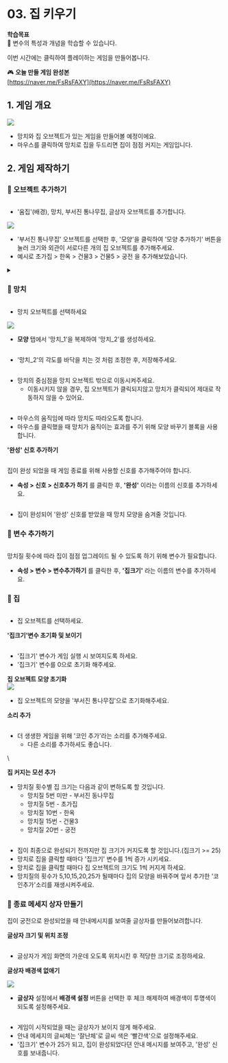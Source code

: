 # 03. 집 키우기

**학습목표**\
🚩 변수의 특성과 개념을 학습할 수 있습니다.

이번 시간에는 클릭하여 플레이하는 게임을 만들어봅니다.

🎮 **오늘 만들 게임 완성본**\
[https://naver.me/FsRsFAXY](https://naver.me/FsRsFAXY)

## 1. 게임 개요

![](img/03_집키우기/3_13.png)

* 망치와 집 오브젝트가 있는 게임을 만들어볼 예정이에요.
* 마우스를 클릭하여 망치로 집을 두드리면 집이 점점 커지는 게임입니다.

## 2. 게임 제작하기

### 🧩 오브젝트 추가하기

> <img src="img/03_집키우기/3_14.png" alt="" data-size="original"><img src="img/03_집키우기/3_14.png" alt="" data-size="original">

* '움집'(배경), 망치, 부서진 통나무집, 글상자 오브젝트를 추가합니다.

![](img/03_집키우기/3_15.png)

* '부서진 통나무집' 오브젝트를 선택한 후, '모양'을 클릭하여 '모양 추가하기' 버튼을 눌러 크기와 외관이 서로다른 개의 집 오브젝트를 추가해주세요.
* 예시로 초가집 > 한옥 > 건물3 > 건물5 > 궁전 을 추가해보았습니다.

<details>

<summary></summary>



</details>

### 🧩 망치

> <img src="img/03_집키우기/3_망치.png" alt="" data-size="original">

* 망치 오브젝트를 선택하세요

![](img/03_집키우기/3_28.png)

* **모양** 탭에서 '망치\_1'을 복제하여 '망치\_2'를 생성하세요.

> <img src="img/03_집키우기/3_30.png" alt="" data-size="original">

* '망치\_2'의 각도를 바닥을 치는 것 처럼 조정한 후, 저장해주세요.

> <img src="img/03_집키우기/3_31.png" alt="" data-size="original">

* 망치의 중심점을 망치 오브젝트 밖으로 이동시켜주세요.
  * 이동시키지 않을 경우, 집 오브젝트가 클릭되지않고 망치가 클릭되어 제대로 작동하지 않을 수 있어요.

> <img src="img/03_집키우기/3_16.png" alt="" data-size="original">

* 마우스의 움직임에 따라 망치도 따라오도록 합니다.
* 마우스를 클릭했을 때 망치가 움직이는 효과를 주기 위해 모양 바꾸기 블록을 사용합니다.

**'완성' 신호 추가하기**

> <img src="img/03_집키우기/3_17.png" alt="" data-size="original">

집이 완성 되었을 때 게임 종료를 위해 사용할 신호를 추가해주어야 합니다.

* **속성 > 신호 > 신호추가 하기** 를 클릭한 후, **'완성'** 이라는 이름의 신호를 추가하세요.

> <img src="img/03_집키우기/3_18.png" alt="" data-size="original">

* 집이 완성되어 '완성' 신호를 받았을 때 망치 모양을 숨겨줄 것입니다.

### 🧩 변수 추가하기

> <img src="img/03_집키우기/3_19.png" alt="" data-size="original">

망치질 횟수에 따라 집이 점점 업그레이드 될 수 있도록 하기 위해 변수가 필요합니다.

* **속성 > 변수 > 변수추가하기** 를 클릭한 후, **'집크기'** 라는 이름의 변수를 추가하세요.

### 🧩 집

> <img src="img/03_집키우기/3_집.png" alt="" data-size="original">

* 집 오브젝트를 선택하세요.

**'집크기'변수 초기화 및 보이기**

> <img src="img/03_집키우기/3_20.png" alt="" data-size="original">

* '집크기' 변수가 게임 실행 시 보여지도록 하세요.
* '집크기' 변수를 0으로 초기화 해주세요.

**집 오브젝트 모양 초기화**\
![](img/03_집키우기/3_24.png)

* 집 오브젝트의 모양을 '부서진 통나무집'으로 초기화해주세요.

**소리 추가**

> <img src="img/03_집키우기/3_23.png" alt="" data-size="original">

* 더 생생한 게임을 위해 '코인 추가'라는 소리를 추가해주세요.
  * 다른 소리를 추가하셔도 좋습니다.

\


**집 커지는 모션 추가**

* 망치질 횟수별 집 크기는 다음과 같이 변하도록 할 것입니다.
  * 망치질 5번 미만 - 부서진 동나무집
  * 망치질 5번 - 초가집
  * 망치질 10번 - 한옥
  * 망치질 15번 - 건물3
  * 망치질 20번 - 궁전

> <img src="img/03_집키우기/3_21.png" alt="" data-size="original">

* 집이 최종으로 완성되기 전까지만 집 크기가 커지도록 할 것입니다.(집크기 >= 25)
* 망치로 집을 클릭할 때마다 '집크기' 변수를 1씩 증가 시키세요.
* 망치로 집을 클릭할 때마다 집 오브젝트의 크기도 1씩 커지게 하세요.
* 망치질의 횟수가 5,10,15,20,25가 될때마다 집의 모양을 바꿔주며 앞서 추가한 '코인추가'소리를 재생시켜주세요.

### 🧩 종료 메세지 상자 만들기

집이 궁전으로 완성되었을 때 안내메시지를 보여줄 글상자를 만들어보려합니다.

**글상자 크기 및 위치 조정**

> <img src="img/03_집키우기/3_26.png" alt="" data-size="original">

* 글상자가 게임 화면의 가운데 오도록 위치시킨 후 적당한 크기로 조정하세요.

**글상자 배경색 없애기**

![](img/03_집키우기/3_27.png)

* **글상자** 설정에서 **배경색 설정** 버튼을 선택한 후 체크 해제하여 배경색이 투명색이 되도록 설정해주세요.

> <img src="img/03_집키우기/3_25.png" alt="" data-size="original">

* 게임이 시작되었을 때는 글상자가 보이지 않게 해주세요.
* 안내 메세지의 글씨체는 '잘난체'로 글씨 색은 '빨간색'으로 설정해주세요.
* '집크기' 변수가 25가 되고, 집이 완성되었다뎐 안내 메시지를 보여주고, '완성' 신호를 보내줍니다.
